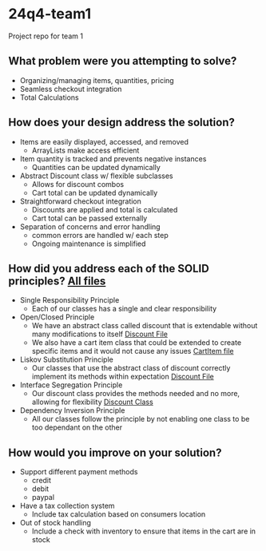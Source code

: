 # 24q4-team1
Project repo for team 1


## What problem were you attempting to solve?
- Organizing/managing items, quantities, pricing
- Seamless checkout integration
- Total Calculations

## How does your design address the solution?
- Items are easily displayed, accessed, and removed
  - ArrayLists make access efficient
- Item quantity is tracked and prevents negative instances
  - Quantities can be updated dynamically
- Abstract Discount class w/ flexible subclasses
  - Allows for discount combos
  - Cart total can be updated dynamically
- Straightforward checkout integration
  - Discounts are applied and total is calculated
  - Cart total can be passed externally
- Separation of concerns and error handling
  - common errors are handled w/ each step
  - Ongoing maintenance is simplified

## How did you address each of the SOLID principles? [All files](app/src/main/java/q4/team1)
- Single Responsibility Principle
  - Each of our classes has a single and clear responsibility
- Open/Closed Principle
  - We have an abstract class called discount that is extendable without many modifications to itself
  [Discount File](app/src/main/java/q4/team1/Discount.java)
  - We also have a cart item class that could be extended to create specific items and it would not cause any issues
  [CartItem file](app/src/main/java/q4/team1/CartItem.java)
- Liskov Substitution Principle
  - Our classes that use the abstract class of discount correctly implement its methods within expectation
  [Discount File](app/src/main/java/q4/team1/Discount.java)
- Interface Segregation Principle
  - Our discount class provides the methods needed and no more, allowing for flexibility
  [Discount Class](app/src/main/java/q4/team1/Discount.java)
- Dependency Inversion Principle
  - All our classes follow the principle by not enabling one class to be too dependant on the other

## How would you improve on your solution?
- Support different payment methods
  - credit
  - debit
  - paypal
- Have a tax collection system
  - Include tax calculation based on consumers location
- Out of stock handling
  - Include a check with inventory to ensure that items in the cart are in stock




